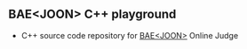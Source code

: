 ## BAE\<JOON> C++ playground

* C++ source code repository for [BAE\<JOON>](https://www.acmicpc.net/) Online Judge